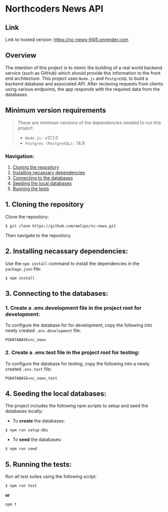 # Northcoders News API

## Link

Link to hosted version: https://nc-news-94l5.onrender.com 

## Overview

The intention of this project is to mimic the building of a real world backend service (such as GitHub) which should provide this information to the front end architecture.
This project uses `Node.js` and `PostgreSQL` to build a backend database and associated API. After recieving requests from clients using various endpoints, the app responds with the required data from the databases.


## Minimum version requirements

>These are minimum versions of the dependencies needed to run this project:
>* `Node.js:` v21.1.0
>* `Postgres (PostgreSQL):` 14.9
>

### Navigation:
1. [Cloning the repository](#1-cloning-the-repository)
2. [Installing necassary dependencies](#2-installing-necassary-dependencies)
3. [Connecting to the databases](#3-connecting-to-the-databases)
4. [Seeding the local databases](#4-seeding-the-local-databases)
5. [Running the tests](#5-running-the-tests)

## 1. Cloning the repository

Clone the repository:

```
$ git clone https://github.com/emlips/nc-news.git
```

Then navigate to the repository.


## 2. Installing necassary dependencies:

Use the `npm install` command to install the dependencies in the `package.json` file:

```
$ npm install
```

## 3. Connecting to the databases:

### 1. Create a .env.development file in the project root for development: ###

To configure the database for for development, copy the following into newly created `.env.development` file:

```
PGDATABASE=nc_news
```

### 2. Create a .env.test file in the project root for testing: ###

To configure the database for testing, copy the following into a newly created `.env.test` file:

```
PGDATABASE=nc_news_test
```

## 4. Seeding the local databases:

The project includes the following npm scripts to setup and seed the databases locally:

- To **create** the databases:

```
$ npm run setup-dbs
```

- To **seed** the databases:

```
$ npm run seed
```

## 5. Running the tests:

Run all test suites using the following script:

```
$ npm run test
```

**or**

```
npm t
```

